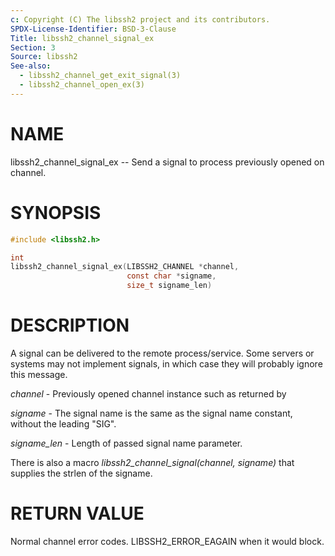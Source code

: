 ```yaml
---
c: Copyright (C) The libssh2 project and its contributors.
SPDX-License-Identifier: BSD-3-Clause
Title: libssh2_channel_signal_ex
Section: 3
Source: libssh2
See-also:
  - libssh2_channel_get_exit_signal(3)
  - libssh2_channel_open_ex(3)
---
```


# NAME

libssh2_channel_signal_ex -- Send a signal to process previously opened on channel.

# SYNOPSIS

~~~c
#include <libssh2.h>

int
libssh2_channel_signal_ex(LIBSSH2_CHANNEL *channel,
                          const char *signame,
                          size_t signame_len)
~~~

# DESCRIPTION

A signal can be delivered to the remote process/service. Some servers or
systems may not implement signals, in which case they will probably ignore this
message.

*channel* - Previously opened channel instance such as returned by

*signame* - The signal name is the same as the signal name constant, without the leading "SIG".

*signame_len* - Length of passed signal name parameter.

There is also a macro *libssh2_channel_signal(channel, signame)* that supplies the strlen of the signame.

# RETURN VALUE

Normal channel error codes.
LIBSSH2_ERROR_EAGAIN when it would block.
